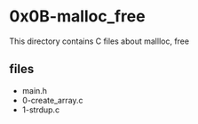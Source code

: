 # 0x0B-malloc_free

This directory contains C files about mallloc, free
## files

* main.h
* 0-create_array.c
* 1-strdup.c
